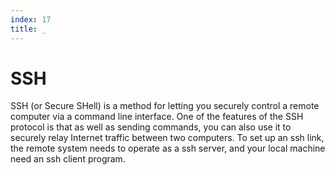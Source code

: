 ```yaml
---
index: 17
title: _
---
```

# SSH

SSH (or Secure SHell) is a method for letting you securely control a remote computer via a command line interface. One of the features of the SSH protocol is that as well as sending commands, you can also use it to securely relay Internet traffic between two computers. To set up an ssh link, the remote system needs to operate as a ssh server, and your local machine need an ssh client program.